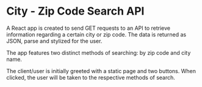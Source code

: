 # City - Zip Code Search API

A React app is created to send GET requests to an API to retrieve information regarding a certain city or zip code. The data is returned as JSON, parse and stylized for the user.

The app features two distinct methods of searching: by zip code and city name.

The client/user is initially greeted with a static page and two buttons. When clicked, the user will be taken to the respective methods of search.
